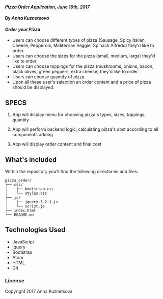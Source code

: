 #### _Pizza Order Application, June 16th, 2017_

#### By _**Anna Kuznetsova**_

#### _Order your Pizza_


* Users can choose different types of pizza (Sausage, Spicy Italian, Cheese, Pepperoni, Miditerrian Veggie, Spinach Alfredo) they'd like to order.
* Users can choose the sizes for the pizza (small, medium, large) they'd like to order.
* Users can choose toppings for the pizza (mushrooms, onions, bacon, black olives, green peppers, extra cheese) they'd like to order.
* Users can choose quantity of pizza.
* Upon all these user's selection an order content and a price of pizza should be displayed.

## SPECS

1. App will display menu for choosing pizza's types, sizes, toppings, quantity

2. App will perform backend logic, calculating pizza's cost according to all components adding

3. App will display order content and final cost


## What's included
Within the repository you'll find the following directories and files:

```
pizza_order/
├── css/
│    ├── bootstrap.css
│    └── styles.css
├── js/
│    ├── jquery-3.2.1.js
│    └── script.js
├── index.html
└── README.md
```


## Technologies Used
* JavaScript
* jquery
* Bootstrap
* Atom
* HTML
* Git

### License
Copyright 2017 Anna Kuznetsova  
